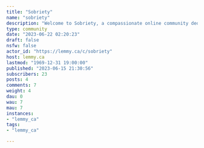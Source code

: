 ```yaml
---
title: "Sobriety" 
name: "sobriety"
description: "Welcome to Sobriety, a compassionate online community dedicated to supporting individuals on their unique paths towards wellness and freedom from alcohol and drug use. Here, we warmly embrace anyone who seeks to make positive changes in their lives.Here you'll find a safe and inclusive space where members can connect, share experiences, and find encouragement along their personal journeys. We understand that each person's recovery is as diverse as they are, and we honor and respect the various paths taken. We believe in the power of unity and solidarity.As you participate in discussions, we kindly ask you to keep the following principles in mind:●Respect: Treat all members with kindness, empathy, and respect, recognizing and celebrating people’s diversity of experiences and backgrounds.●Confidentiality: Honor the trust and privacy of others by refraining from sharing personal information or stories without explicit consent.●Support: Offer support, encouragement, and understanding to fellow community members, recognizing that everyone's journey is unique and valid.To maintain the supportive and inclusive environment we strive for; we kindly ask that you refrain from engaging in any form of hate speech or discriminatory behavior. We believe in fostering a space where kindness, understanding, and empathy prevail. **This is a judgment-free and accepting space. We celebrate your courage and resilience, and we are here to walk alongside you, providing support every step of the way. Together, we can build a vibrant community that inspires and empowers each other.**"
type: community
date: "2023-06-22 02:20:23"
draft: false
nsfw: false
actor_id: "https://lemmy.ca/c/sobriety"
host: lemmy.ca
lastmod: "1969-12-31 19:00:00"
published: "2023-06-15 21:30:56"
subscribers: 23
posts: 4
comments: 7
weight: 4
dau: 0
wau: 7
mau: 7
instances:
- "lemmy_ca"
tags: 
- "lemmy_ca"

---
```

